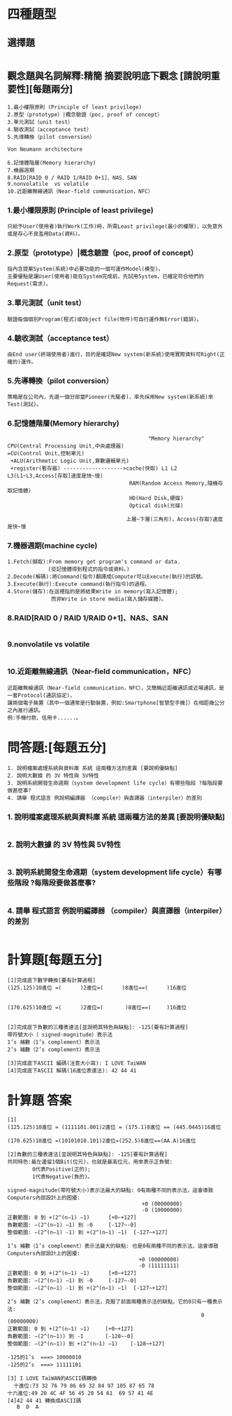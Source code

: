 # 四種題型
## 選擇題
```

```
## 觀念題與名詞解釋:精簡 摘要說明底下觀念 [請說明重要性][每題兩分]
```
1.最小權限原則 (Principle of least privilege)
2.原型（prototype）|概念驗證（poc, proof of concept）
3.單元測試（unit test）
4.驗收測試（acceptance test）
5.先導轉換（pilot conversion）

Von Neumann architecture

6.記憶體階層(Memory hierarchy)
7.機器週期
8.RAID[RAID 0 / RAID 1/RAID 0+1]、NAS、SAN
9.nonvolatile  vs volatile
10.近距離無線通訊（Near-field communication，NFC）
```
### 1.最小權限原則 (Principle of least privilege)
```
只給予User(使用者)執行Work(工作)時，所需Least privilege(最小的權限)，以免意外或是存心不良濫用Data(資料)。
```
### 2.原型（prototype）|概念驗證（poc, proof of concept）
```
指內含提案System(系統)中必要功能的一個可運作Model(模型)。
主要優點是讓User(使用者)能在System完成前，先試用System，已確定符合他們的Request(需求)。
```
### 3.單元測試（unit test）
```
驗證每個個別Program(程式)或Object file(物件)可自行運作無Error(錯誤)。
```
### 4.驗收測試（acceptance test）
```
由End user(終端使用者)進行，目的是確認New system(新系統)使用實際資料可Right(正確的)運作。
```

### 5.先導轉換（pilot conversion）
```
策略是在公司內，先選一個分部當Pioneer(先驅者)，率先採用New system(新系統)來Test(測試)。
```

### 6.記憶體階層(Memory hierarchy)
```
                                             "Memory hierarchy"
CPU(Central Processing Unit,中央處理器)               
=CU(Control Unit,控制單元)
 +ALU(Arithmetic Logic Unit,算數邏輯單元)
 +register(暫存器) ------------------->cache(快取) L1 L2 L3(L1~L3,Access[存取]速度是快~慢)
                                       RAM(Random Access Memory,隨機存取記憶體)
                                       HD(Hard Disk,硬碟)
                                       Optical disk(光碟)

                                      上層~下層(三角形)，Access(存取)速度是快~慢
```
### 7.機器週期(machine cycle)
```
1.Fetch(擷取):From memory get program's command or data.
             (從記憶體得到程式的指令或資料。)
2.Decode(解碼):將Command(指令)翻譯成Computer可以Execute(執行)的訊號。
3.Execute(執行):Execute command(執行指令)的過程。
4.Store(儲存):在這裡指的是將結果Write in memory(寫入記憶體);
              而非Write in store media(寫入儲存媒體)。
```
### 8.RAID[RAID 0 / RAID 1/RAID 0+1]、NAS、SAN
```

```
### 9.nonvolatile  vs volatile
```

```
### 10.近距離無線通訊（Near-field communication，NFC）
```
近距離無線通訊（Near-field communication，NFC），又簡稱近距離通訊或近場通訊，是一套Protocol(通訊協定)，
讓兩個電子裝置（其中一個通常是行動裝置，例如:Smartphone[智慧型手機]）在相距幾公分之內進行通訊。
例:手機付款、信用卡......。
```

# 問答題:[每題五分]
```
1. 說明檔案處理系統與資料庫 系統 這兩種方法的差異 [要說明優缺點]
2. 說明大數據 的 3V 特性與 5V特性
3. 說明系統開發生命週期（system development life cycle）有哪些階段 ?每階段要做甚麼事?
4. 請舉 程式語言 例說明編譯器 （compiler）與直譯器（interpiler）的差別
```
### 1. 說明檔案處理系統與資料庫 系統 這兩種方法的差異 [要說明優缺點]
```

```
### 2. 說明大數據 的 3V 特性與 5V特性
```

```
### 3. 說明系統開發生命週期（system development life cycle）有哪些階段 ?每階段要做甚麼事?
```

```
### 4. 請舉 程式語言 例說明編譯器 （compiler）與直譯器（interpiler）的差別
```

```

# 計算題[每題五分]
```
[1]完成底下數字轉換[要有計算過程]
(125.125)10進位 =(      )2進位=(      )8進位==(      )16進位


(170.625)10進位 =(      )2進位=(       )8進位==(     )16進位


[2]完成底下負數的三種表達法[並說明其特色與缺點]: -125[要有計算過程]
帶符號大小（ signed-magnitude）表示法
1’s 補數（1’s complement）表示法
2’s 補數（2’s complement）表示法

[3]完成底下ASCII 編碼(注意大小寫): I LOVE TaiWAN
[4]完成底下ASCII 解碼(16進位表達法): 42 44 41 
```
# 計算題 答案
```
[1]
(125.125)10進位 = (1111101.001)2進位 = (175.1)8進位 == (445.0445)16進位

(170.625)10進位 =(10101010.101)2進位=(252.5)8進位==(AA.A)16進位

[2]負數的三種表達法[並說明其特色與缺點]: -125[要有計算過程]
共同特色:最左邊留1個Bit(位元)，也就是最高位元，用來表示正負號:
        0代表Positive(正的);
        1代表Negative(負的)。

signed-magnitude(帶符號大小)表示法最大的缺點: 0有兩種不同的表示法，這會導致Computers內部設計上的困擾:
                                           +0 (00000000)
                                           -0 (10000000)
正數範圍: 0 到 +(2^(n−1) −1)      [+0~+127]
負數範圍: −(2^(n−1) −1) 到 -0     [-127~-0]
整個範圍: −(2^(n−1) -1) 到 +(2^(n−1) −1)  [-127~+127]

1’s 補數（1’s complement）表示法最大的缺點: 也是0有兩種不同的表示法，這會導致Computers內部設計上的困擾:
                                          +0 (00000000)
                                          -0 (11111111)
正數範圍: 0 到 +(2^(n−1) −1)      [+0~+127]
負數範圍: −(2^(n−1) −1) 到 -0     [-127~-0]
整個範圍: −(2^(n−1) -1) 到 +(2^(n−1) −1)  [-127~+127]

2’s 補數（2’s complement）表示法，克服了前面兩種表示法的缺點，它的0只有一種表示法:
                                                              0 (00000000)
正數範圍: 0 到 +(2^(n−1) −1)     [+0~+127]
負數範圍: −(2^(n−1)) 到 -1       [-128~-0]
整個範圍: −(2^(n−1)) 到 +(2^(n−1) −1)    [-128~+127]

-125的1’s  ===> 10000010
-125的2’s  ===> 11111101

[3] I LOVE TaiWAN的ASCII碼轉換
  十進位:73 32 76 79 86 69 32 84 97 105 87 65 78
十六進位:49 20 4C 4F 56 45 20 54 61  69 57 41 4E
[4]42 44 41 轉換成ASCII碼
   B  D  A

```
